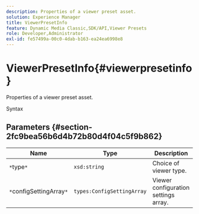 ```yaml
---
description: Properties of a viewer preset asset.
solution: Experience Manager
title: ViewerPresetInfo
feature: Dynamic Media Classic,SDK/API,Viewer Presets
role: Developer,Administrator
exl-id: fe57499a-00c0-4dab-b163-ea24ea6998e8
---
```

# ViewerPresetInfo{#viewerpresetinfo}

Properties of a viewer preset asset.

 Syntax 

## Parameters {#section-2fc9bea56b6d4b72b80d4f04c5f9b862}

|  Name  | Type  | Description  |
|---|---|---|
|  `*`type`*`  | `xsd:string`  | Choice of viewer type.  |
|  `*`configSettingArray`*`  | `types:ConfigSettingArray`  | Viewer configuration settings array.  |
